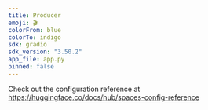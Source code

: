 ```yaml
---
title: Producer
emoji: 🎬
colorFrom: blue
colorTo: indigo
sdk: gradio
sdk_version: "3.50.2"
app_file: app.py
pinned: false
---
```


Check out the configuration reference at https://huggingface.co/docs/hub/spaces-config-reference